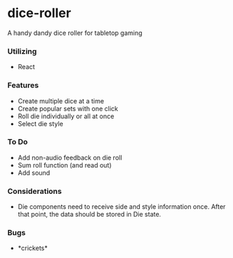 # dice-roller

A handy dandy dice roller for tabletop gaming

### Utilizing
- React

### Features
- Create multiple dice at a time
- Create popular sets with one click
- Roll die individually or all at once
- Select die style

### To Do
- Add non-audio feedback on die roll
- Sum roll function (and read out)
- Add sound

### Considerations
- Die components need to receive side and style information once. After that point, the data should be stored in Die state.

### Bugs
- \*crickets\*
